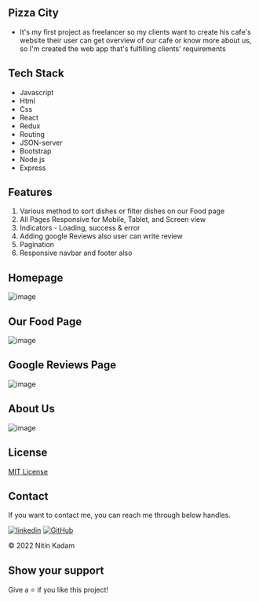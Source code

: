 ## Pizza City
- It's my first project as freelancer so my clients want to create his cafe's website their user can get overview of our cafe or know more about us, so I'm created the web app that's fulfilling clients' requirements

## Tech Stack

<ul>
  <li>Javascript</li>
   <li>Html</li>
   <li>Css</li>
   <li>React</li>
   <li>Redux</li>
   <li>Routing</li>
   <li>JSON-server</li>
   <li>Bootstrap</li>
   <li>Node.js</li>
   <li>Express</li>
  </ul>
  
## Features
<ol>
<li>Various method to sort dishes or filter dishes on our Food page</li>
<li>All Pages Responsive for Mobile, Tablet, and Screen view</li>
<li>Indicators - Loading, success & error</li>
<li>Adding google Reviews also user can write review</>
<li>Pagination</>
<li>Responsive navbar and footer also</li>
</ol>

## Homepage
![image](https://user-images.githubusercontent.com/99539536/207023165-e4e3e236-c5b2-4fb3-a031-c8ea6dc5cef9.png)

## Our Food Page
![image](https://user-images.githubusercontent.com/99539536/207023498-28c32429-bfe3-411e-95ff-a4f3d94335f3.png)

## Google Reviews Page
![image](https://user-images.githubusercontent.com/99539536/207023318-54926fc2-8b67-45b5-ae82-e82321cfd6d2.png)

## About Us
![image](https://user-images.githubusercontent.com/99539536/207023631-3737ec31-371b-41cf-8fcf-11d99e221315.png)

## License

[MIT License](LICENCE)

## Contact

If you want to contact me, you can reach me through below handles.


[![linkedin](https://img.shields.io/badge/Nitin_Kadam-0077B5?style=for-the-badge&logo=linkedin&logoColor=white)](https://www.linkedin.com/in/nitin-kadam-6612831b3/)
[![GitHub](https://img.shields.io/badge/Nitin_Kadam-20232A?style=for-the-badge&logo=Github&logoColor=white)](https://github.com/nitinkadam70)


© 2022 Nitin Kadam



## Show your support

Give a ⭐️ if you like this project!
